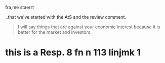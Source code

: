 fra,me staerrt

..that we've started with the AtS and the review comment.


> I will say things that are against your economic interest because it is better for the market and investors.




#  this  is a  Resp. 8 fn n 113 linjmk  1
